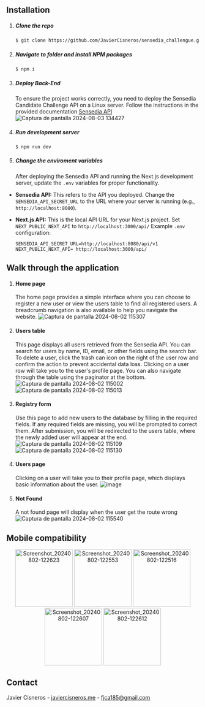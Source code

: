 ## Installation

1. ##### Clone the repo
   ```sh
   $ git clone https://github.com/JavierCisneros/sensedia_challengue.git
   ```
2. ##### Navigate to folder and install NPM packages

   ```sh
   $ npm i
   ```

3. ##### Deploy Back-End

   To ensure the project works correctly, you need to deploy the Sensedia Candidate Challenge API on a Linux server. Follow the instructions in the provided documentation [Sensedia API](https://bitbucket.org/sensedia/sensedia-candidate-challenge)
![Captura de pantalla 2024-08-03 134427](https://github.com/user-attachments/assets/abc53381-a8b6-4970-87f2-433def4484e6)

4. ##### Run development server

   ```sh
   $ npm run dev
   ```

5. ##### Change the enviroment variables

   After deploying the Sensedia API and running the Next.js development server, update the `.env` variables for proper functionality.

- **Sensedia API:** This refers to the API you deployed. Change the `SENSEDIA_API_SECRET_URL` to the URL where your server is running (e.g., `http://localhost:8080`).

- **Next.js API:** This is the local API URL for your Next.js project. Set `NEXT_PUBLIC_NEXT_API` to `http://localhost:3000/api/`
  Example `.env` configuration:

  ```
  SENSEDIA_API_SECRET_URL=http://localhost:8080/api/v1
  NEXT_PUBLIC_NEXT_API= http://localhost:3000/api/
  ```

## Walk through the application

1. #### Home page

   The home page provides a simple interface where you can choose to register a new user or view the users table to find all registered users. A breadcrumb navigation is also available to help you navigate the website.
![Captura de pantalla 2024-08-02 115307](https://github.com/user-attachments/assets/9ebdc331-cdd2-465a-bc4e-e76b000f1ef0)

2. #### Users table

   This page displays all users retrieved from the Sensedia API. You can search for users by name, ID, email, or other fields using the search bar. To delete a user, click the trash can icon on the right of the user row and confirm the action to prevent accidental data loss. Clicking on a user row will take you to the user's profile page. You can also navigate through the table using the paginator at the bottom.
![Captura de pantalla 2024-08-02 115002](https://github.com/user-attachments/assets/e7827232-4af2-46f1-926e-6615a24f169d)
![Captura de pantalla 2024-08-02 115013](https://github.com/user-attachments/assets/6cef83be-3a3d-4102-bed6-8fdb0dd37e6a)

3. #### Registry form

   Use this page to add new users to the database by filling in the required fields. If any required fields are missing, you will be prompted to correct them. After submission, you will be redirected to the users table, where the newly added user will appear at the end.
![Captura de pantalla 2024-08-02 115109](https://github.com/user-attachments/assets/6796f88f-fcbe-4af9-bf40-30135c9346c7)
![Captura de pantalla 2024-08-02 115130](https://github.com/user-attachments/assets/7e45dac6-0190-4047-9b31-de5f4a701d30)

4. #### Users page

   Clicking on a user will take you to their profile page, which displays basic information about the user.
![image](https://github.com/user-attachments/assets/da75aa1f-922c-4459-899d-ed42e6605b0e)
5. #### Not Found
   A not found page will display when the user get the route wrong
![Captura de pantalla 2024-08-02 115540](https://github.com/user-attachments/assets/f302d5a0-ae15-4bc3-bcc2-b6589f5d7449)

## Mobile compatibility

<div align="center">
    <img src="https://github.com/user-attachments/assets/15a86fd6-ccf9-4659-8e43-2aabf3851e1f" alt="Screenshot_20240802-122623" width="150" height="auto" />
    <img src="https://github.com/user-attachments/assets/6b909d70-a972-4f3d-8091-1210df7b05bd" alt="Screenshot_20240802-122553" width="150" height="auto" />
    <img src="https://github.com/user-attachments/assets/c8a825ac-639b-4b52-9f4f-f52dbf8da155" alt="Screenshot_20240802-122516" width="150" height="auto" />
    <img src="https://github.com/user-attachments/assets/ca572a39-c3c1-412d-aa69-53e44b3ba1d2" alt="Screenshot_20240802-122607" width="150" height="auto" />
    <img src="https://github.com/user-attachments/assets/a862554f-8aee-43ec-a7df-39efa6642673" alt="Screenshot_20240802-122612" width="150" height="auto" />
</div>

## Contact

Javier Cisneros - [javiercisneros.me](https://JavierCisneros.me) - [fjca185@gmail.com](mailto:fjca185@gmail.com)
